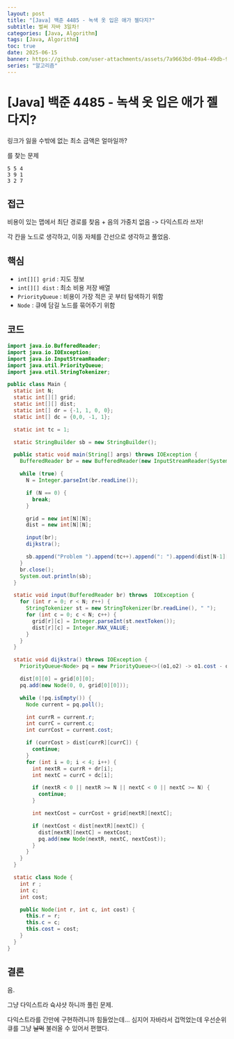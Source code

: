 ```yaml
---
layout: post
title: "[Java] 백준 4485 - 녹색 옷 입은 애가 젤다지?"
subtitle: 벌써 자바 3일차!
categories: [Java, Algorithm]
tags: [Java, Algorithm]
toc: true
date: 2025-06-15
banner: https://github.com/user-attachments/assets/7a9663bd-09a4-49db-9b32-edb5adcedc96
series: "알고리즘"
---
```


# [Java] 백준 4485 - 녹색 옷 입은 애가 젤다지?

링크가 잃을 수밖에 없는 최소 금액은 얼마일까?

를 찾는 문제

```
5 5 4
3 9 1
3 2 7
```

## 접근

비용이 있는 맵에서 최단 경로를 찾음 + 음의 가중치 없음 -> 다익스트라 쓰자!

각 칸을 노드로 생각하고, 이동 자체를 간선으로 생각하고 풀었음.

## 핵심

- `int[][] grid` : 지도 정보
- `int[][] dist` : 최소 비용 저장 배열
- `PriorityQueue` : 비용이 가장 적은 곳 부터 탐색하기 위함
- `Node` : 큐에 담길 노드를 묶어주기 위함

## 코드

```java
import java.io.BufferedReader;
import java.io.IOException;
import java.io.InputStreamReader;
import java.util.PriorityQueue;
import java.util.StringTokenizer;

public class Main {
  static int N;
  static int[][] grid;
  static int[][] dist;
  static int[] dr = {-1, 1, 0, 0};
  static int[] dc = {0,0, -1, 1};

  static int tc = 1;

  static StringBuilder sb = new StringBuilder();

  public static void main(String[] args) throws IOException {
    BufferedReader br = new BufferedReader(new InputStreamReader(System.in));

    while (true) {
      N = Integer.parseInt(br.readLine());

      if (N == 0) {
        break;
      }

      grid = new int[N][N];
      dist = new int[N][N];

      input(br);
      dijkstra();

      sb.append("Problem ").append(tc++).append(": ").append(dist[N-1][N-1]).append("\n");
    }
    br.close();
    System.out.println(sb);
  }

  static void input(BufferedReader br) throws  IOException {
    for (int r = 0; r < N; r++) {
      StringTokenizer st = new StringTokenizer(br.readLine(), " ");
      for (int c = 0; c < N; c++) {
        grid[r][c] = Integer.parseInt(st.nextToken());
        dist[r][c] = Integer.MAX_VALUE;
      }
    }
  }

  static void dijkstra() throws IOException {
    PriorityQueue<Node> pq = new PriorityQueue<>((o1,o2) -> o1.cost - o2.cost );

    dist[0][0] = grid[0][0];
    pq.add(new Node(0, 0, grid[0][0]));

    while (!pq.isEmpty()) {
      Node current = pq.poll();

      int currR = current.r;
      int currC = current.c;
      int currCost = current.cost;

      if (currCost > dist[currR][currC]) {
        continue;
      }
      for (int i = 0; i < 4; i++) {
        int nextR = currR + dr[i];
        int nextC = currC + dc[i];

        if (nextR < 0 || nextR >= N || nextC < 0 || nextC >= N) {
          continue;
        }

        int nextCost = currCost + grid[nextR][nextC];

        if (nextCost < dist[nextR][nextC]) {
          dist[nextR][nextC] = nextCost;
          pq.add(new Node(nextR, nextC, nextCost));
        }
      }
    }
  }

  static class Node {
    int r ;
    int c;
    int cost;

    public Node(int r, int c, int cost) {
      this.r = r;
      this.c = c;
      this.cost = cost;
    }
  }
}
```

## 결론

음.

그냥 다익스트라 슉샤샷 하니까 풀린 문제.

다익스트라를 간만에 구현하려니까 힘들었는데...
심지어 자바라서 겁먹었는데
우선순위 큐를 그냥 ~~날먹~~ 불러올 수 있어서 편했다.
